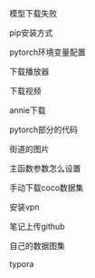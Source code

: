 模型下载失败

pip安装方式

pytorch环境变量配置

下载播放器

下载视频

annie下载

pytorch部分的代码

街道的图片

主函数参数怎么设置

手动下载coco数据集

安装vpn

笔记上传github

自己的数据图集

typora